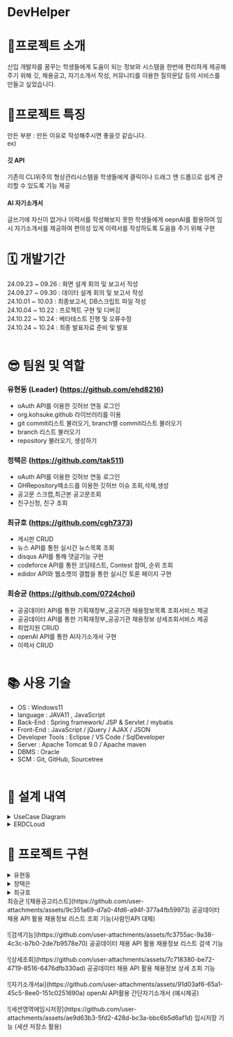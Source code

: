 # DevHelper

# 📄프로젝트 소개<br>
신입 개발자를 꿈꾸는 학생들에게 도움이 되는 정보와 시스템을 한번에 편리하게 제공해주기 위해 깃, 채용공고, 자기소개서 작성, 커뮤니티를 이용한 질의문답 등의 서비스를 만들고 싶었습니다.

# 🧷프로젝트 특징 <br>
만든 부분 : 만든 이유로 작성해주시면 좋을것 같습니다.<br>
ex)
#### 깃 API  
기존의 CLI위주의 형상관리시스템을 학생들에게 클릭이나 드래그 앤 드롭으로 쉽게 관리할 수 있도록 기능 제공<br>
#### AI 자기소개서 
글쓰기에 자신이 없거나 이력서를 작성해보지 못한 학생들에게 oepnAI를 활용하여 임시 자기소개서를 제공하여 편의성 있게 이력서를 작성하도록 도움을 주기 위해 구현<br>




# 🗓️ 개발기간 <br>
24.09.23 ~ 09.26 : 화면 설계 회의 및 보고서 작성 <br>
24.09.27 ~ 09.30 : 데이터 설계 회의 및 보고서 작성 <br>
24.10.01 ~ 10.03 : 최종보고서, DB스크립트 파일 작성 <br>
24.10.04 ~ 10.22 : 프로젝트 구현 및 디버깅 <br>
24.10.22 ~ 10.24 : 베타테스트 진행 및 오류수정 <br>
24.10.24 ~ 10.24 : 최종 발표자료 준비 및 발표 <br><br>

# 😎 팀원 및 역할 <br>
### 유현동 (Leader) (https://github.com/ehd8216)<br>
- oAuth API를 이용한 깃허브 연동 로그인 <br>
- org.kohsuke.github 라이브러리를 이용<br>
- git commit리스트 불러오기, branch별 commit리스트 불러오기 <br>
- branch 리스트 불러오기 <br>
- repository 불러오기, 생성하기 <br>
### 정택은 (https://github.com/tak511)<br>
- oAuth API를 이용한 깃허브 연동 로그인 <br>
- GHRepository메소드를 이용한 깃허브 이슈 조회,삭제,생성<br>
- 공고문 스크랩,최근본 공고문조회 <br>
- 친구신청, 친구 조회 <br>
### 최규호 (https://github.com/cgh7373)<br>
- 게시판 CRUD <br>
- 뉴스 API를 통한 실시간 뉴스목록 조회 <br>
- disqus API를 통해 댓글기능 구현 <br>
- codeforce API를 통한 코딩테스트, Contest 참여, 순위 조회 <br>
- edidor API와 웹소켓의 결합을 통한 실시간 토론 페이지 구현 <br>
### 최승균 (https://github.com/0724choi)<br>
- 공공데이터 API를 통한 기획재정부_공공기관 채용정보목록 조회서비스 제공 <br>
- 공공데이터 API를 통한 기획재정부_공공기관 채용정보 상세조회서비스 제공 <br>
- 취업지원 CRUD <br>
- openAI API를 통한 AI자기소개서 구현 <br>
- 이력서 CRUD <br><br>

# 📚 사용 기술 <br>
- OS : Windows11 <br>
- language : JAVA11 , JavaScript <br>
- Back-End : Spring framework/ JSP & Servlet / mybatis <br>
- Front-End : JavaScript / jQuery / AJAX / JSON <br>
- Developer Tools : Eclipse / VS Code / SqlDeveloper <br>
- Server : Apache Tomcat 9.0 / Apache maven <br>
- DBMS : Oracle <br>
- SCM : Git, GitHub, Sourcetree <br><br>


# 🧾 설계 내역 <br>
<details>
  <summary>UseCase Diagram</summary>
  <pre>
    
  ![image](https://github.com/user-attachments/assets/fbf9750d-bc7a-4822-8553-b84244fe2159)
  </pre>
</details>

<details>
  <summary>ERDCLoud</summary>
  <pre>
    
  ![image](https://github.com/user-attachments/assets/5d3a658b-09c3-41ec-a694-26f83c5eb96e)
  </pre>
</details>




# 🎨 프로젝트 구현 <br>

<details>
  <summary>유현동</summary>
  <pre>
    
  ![레파지토리 조회](https://github.com/user-attachments/assets/251e41f1-36a2-4e8f-8174-c27f49b07045)
  레파지토리 조회
  <br><br>
  ![레포 생성](https://github.com/user-attachments/assets/ff540cf6-7ed2-4edc-941a-70482e571547)
  레파지토리 생성
  <br><br>
  ![레파지토리 초대](https://github.com/user-attachments/assets/233e90ba-8af0-4475-9b9d-d99d39759ac9)
  레파지토리 유저 초대
  <br><br>
  ![레포 불러오기](https://github.com/user-attachments/assets/a398a472-df4c-4d29-a3a8-1ca02f27c505)
  레포 불러오기
  <br><br>
  ![브랜치 리스트](https://github.com/user-attachments/assets/2de6e7b1-0388-420a-bb4c-3f646692b734)
  브랜치 리스트
  <br><br>
  ![브랜치 삭제](https://github.com/user-attachments/assets/7599a7bb-e9fd-4771-973a-34c7d2c15273)
  브랜치 삭제 및 생성
  <br><br>
  ![커밋 리스트](https://github.com/user-attachments/assets/11637620-89d6-443a-821d-1fa2f0258e00)
  커밋 리스트 (브랜치별)
  <br><br>
  </pre>
</details>

<details>
  <summary>정택은</summary>
  <pre>
    
  ![깃허브 연동로그인](https://github.com/user-attachments/assets/b99b6837-700f-4c1c-a06c-677103f54ab0)
  oAuthAPI활용한 깃허브 연동 로그인
  ![이슈리스트 조회,상세보기](https://github.com/user-attachments/assets/b6ec4f31-738c-4015-af2d-12babfa4bf62)
  깃허브 제공 메소드를 활용한 이슈리스트 조회,상세보기
  ![이슈 작성하기](https://github.com/user-attachments/assets/98a4ee52-f8a4-4fc5-970e-8a62e5695b01)
  깃허브 제공 메소드를 활용한 이슈작성하기
  ![공고문 스크랩하기](https://github.com/user-attachments/assets/aba3f29d-d20a-4673-b1ad-69d249729b55)
  공고문 스크랩기능
  ![스크랩 공고문 조회](https://github.com/user-attachments/assets/f0bad47b-abcb-4cd3-b8e4-0a403b3377bc)
  스크랩한 공고문 조회기능
  ![최근본 게시글 조회](https://github.com/user-attachments/assets/e9b25d00-0a52-486e-ad30-072343b48df6)
  최근본게시글 조회기능
  ![친구신청](https://github.com/user-attachments/assets/511f2c80-2795-4960-b78e-c9015710796d)
  친구신청기능
  ![친구조회](https://github.com/user-attachments/assets/27ea2733-4d53-4eda-a637-88bfe97030ac)
  친구조회기능
  </pre>
</details>

<details>
  <summary>최규호</summary>
  <pre>

  ![게](https://github.com/user-attachments/assets/2e50fc09-6c87-4883-955d-21402bd2d44a)
  게시판 CRUD

  ![뉴](https://github.com/user-attachments/assets/f51c9d09-dcf3-44e9-a3c1-8d141666622e)
  뉴스 API를 통한 실시간 뉴스목록 조회
    
  ![댓](https://github.com/user-attachments/assets/bd982a26-ee04-4fe4-b217-b0a9b2ad1adc)
  disqus API를 통해 댓글기능 구현

  ![코](https://github.com/user-attachments/assets/c7478378-7b91-411a-94f9-04761b903cd5)
  codeforce API를 통한 코딩테스트, Contest 참여, 순위 조회
    
 ![포](https://github.com/user-attachments/assets/3b97ce1c-3e67-41ad-8d36-a22773d16f0b)
  edidor API와 웹소켓의 결합을 통한 실시간 토론 페이지 구현


  </pre>
</details>
최승균
  ![채용공고리스트](https://github.com/user-attachments/assets/9c351a69-d7a0-4fd6-a94f-377a4fb59973)
  공공데이터 채용 API 활용 채용정보 리스트 조회 기능(사람인API 대체)
  <br><br>
  ![검색기능](https://github.com/user-attachments/assets/fc3755ac-9a38-4c3c-b7b0-2de7b9578e70)
  공공데이터 채용 API 활용 채용정보 리스트 검색 기능 
  <br><br>
  ![상세조회](https://github.com/user-attachments/assets/7c718380-be72-4719-8516-6476dfb330ad)
  공공데이터 채용 API 활용 채용정보 상세 조회 기능
  <br><br>
  ![자기소개서ai](https://github.com/user-attachments/assets/91d03af6-65a1-45c5-8ee0-151c0251690a)
  openAI API활용 간단자기소개서 (예시제공)
  <br><br>
  ![세션영역에임시저장](https://github.com/user-attachments/assets/ae9d63b3-5fd2-428d-bc3a-bbc6b5d6af1d)
  임시저장 기능 (세션 저장소 활용)
</details>


